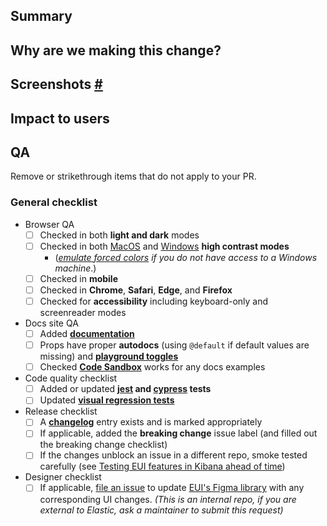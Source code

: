 ## Summary

<!--
Provide a detailed summary of your PR. What changed? Explain how you arrived at your solution.

If this is your first PR in the EUI repo, please ensure you've fully read through our [contributing to EUI](https://github.com/elastic/eui/blob/main/wiki/contributing-to-eui#how-to-ensure-the-timely-review-of-pull-requests) wiki guide.
-->

## Why are we making this change?

<!--
Generally, most PRs should have a related issue from the [public EUI repo](https://github.com/elastic/eui) that explain **why** we are making changes.

If this change does *not* have an issue associated with, or it is not clear in the issue, please clearly explain *why* we are making this change. This is valuable context for our changelogs.
-->

## Screenshots <a href="#user-content-screenshots" id="screenshots">#</a>

<!--
If this change includes changes to UI, it is important to include screenshots or gif. This helps our users understand what changed when reviewing our changelogs.
-->

## Impact to users

<!--
How will this change impact EUI users? If it's a breaking change, what will they need to do to handle this change when upgrading? Take a moment to look at usage in Kibana and consider how many usages this will impact and note it here.

Even if it is not a breaking change, how significant is the visual change? Is it a large enough visual change that we would want them advise them to test it?
-->

## QA

Remove or strikethrough items that do not apply to your PR.

### General checklist

- Browser QA
    - [ ] Checked in both **light and dark** modes
    - [ ] Checked in both [MacOS](https://support.apple.com/lv-lv/guide/mac-help/unac089/mac) and [Windows](https://support.microsoft.com/en-us/windows/turn-high-contrast-mode-on-or-off-in-windows-909e9d89-a0f9-a3a9-b993-7a6dcee85025) **high contrast modes**
      - (_[emulate forced colors](https://devtoolstips.org/tips/en/emulate-forced-colors/) if you do not have access to a Windows machine_.)
    - [ ] Checked in **mobile**
    - [ ] Checked in **Chrome**, **Safari**, **Edge**, and **Firefox**
    - [ ] Checked for **accessibility** including keyboard-only and screenreader modes
- Docs site QA
    - [ ] Added **[documentation](https://github.com/elastic/eui/blob/main/wiki/contributing-to-eui/documenting)**
    - [ ] Props have proper **autodocs** (using `@default` if default values are missing) and **[playground toggles](https://github.com/elastic/eui/blob/main/wiki/contributing-to-eui/documenting/playgrounds.md)**
    - [ ] Checked **[Code Sandbox](https://codesandbox.io/)** works for any docs examples
- Code quality checklist
    - [ ] Added or updated **[jest](https://github.com/elastic/eui/blob/main/wiki/contributing-to-eui/testing/unit-testing.md) and [cypress](https://github.com/elastic/eui/blob/main/wiki/contributing-to-eui/testing/cypress-testing.md) tests**
    - [ ] Updated **[visual regression tests](https://github.com/elastic/eui/blob/main/wiki/contributing-to-eui/testing/visual-regression-testing.md)**
- Release checklist
    - [ ] A **[changelog](https://github.com/elastic/eui/blob/main/wiki/contributing-to-eui/documenting/changelogs.md)** entry exists and is marked appropriately
    - [ ] If applicable, added the **breaking change** issue label (and filled out the breaking change checklist)
    - [ ] If the changes unblock an issue in a different repo, smoke tested carefully (see [Testing EUI features in Kibana ahead of time](https://github.com/elastic/eui/blob/main/wiki/contributing-to-eui/testing/testing-in-kibana.md))
- Designer checklist
  - [ ] If applicable, [file an issue](https://github.com/elastic/platform-ux-team/issues/new/choose) to update [EUI's Figma library](https://www.figma.com/community/file/964536385682658129) with any corresponding UI changes. _(This is an internal repo, if you are external to Elastic, ask a maintainer to submit this request)_
